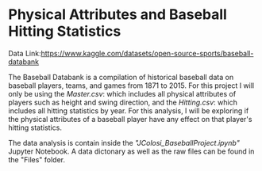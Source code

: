 # Physical Attributes and Baseball Hitting Statistics 

Data Link:https://www.kaggle.com/datasets/open-source-sports/baseball-databank

The Baseball Databank is a compilation of historical baseball data on baseball players, teams, and games from 1871 to 2015. For this project I will only be using the *Master.csv*: which includes all physical attributes of players such as height and swing direction, and the *Hitting.csv*: which includes all hitting statistics by year. For this analysis, I will be exploring if the physical attributes of a baseball player have any effect on that player's hitting statistics. 

The data analysis is contain inside the *"JColosi_BaseballProject.ipynb"* Jupyter Notebook. 
A data dictonary as well as the raw files can be found in the "Files" folder. 

